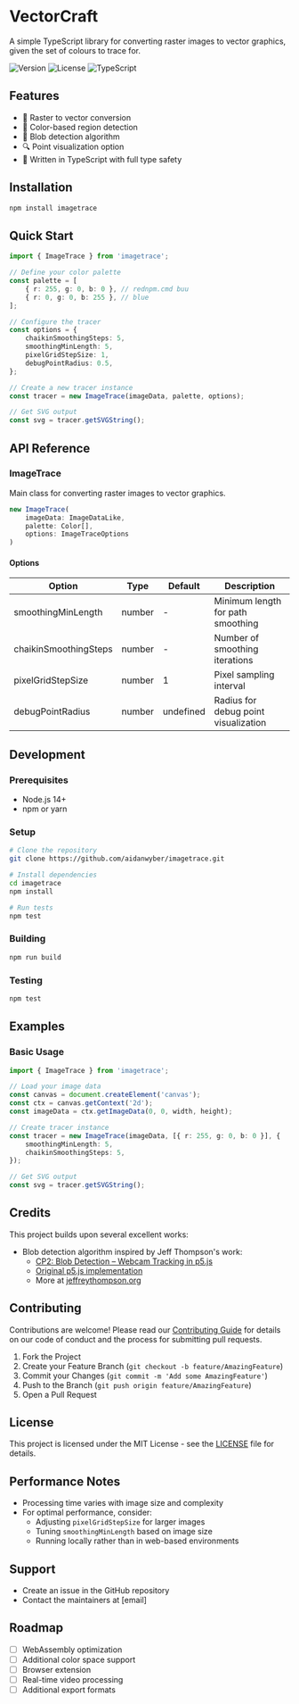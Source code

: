 # VectorCraft

A simple TypeScript library for converting raster images to vector graphics, given the set of colours to trace for.

![Version](https://img.shields.io/badge/version-1.0.0-blue.svg)
![License](https://img.shields.io/badge/license-MIT-green.svg)
![TypeScript](https://img.shields.io/badge/TypeScript-5.0+-blue.svg)

## Features

-   🔄 Raster to vector conversion
-   🎯 Color-based region detection
-   🎨 Blob detection algorithm
-   🔍 Point visualization option
-   💪 Written in TypeScript with full type safety

## Installation

```bash
npm install imagetrace
```

## Quick Start

```typescript
import { ImageTrace } from 'imagetrace';

// Define your color palette
const palette = [
	{ r: 255, g: 0, b: 0 }, // rednpm.cmd buu
	{ r: 0, g: 0, b: 255 }, // blue
];

// Configure the tracer
const options = {
	chaikinSmoothingSteps: 5,
	smoothingMinLength: 5,
	pixelGridStepSize: 1,
	debugPointRadius: 0.5,
};

// Create a new tracer instance
const tracer = new ImageTrace(imageData, palette, options);

// Get SVG output
const svg = tracer.getSVGString();
```

## API Reference

### ImageTrace

Main class for converting raster images to vector graphics.

```typescript
new ImageTrace(
    imageData: ImageDataLike,
    palette: Color[],
    options: ImageTraceOptions
)
```

#### Options

| Option                | Type   | Default   | Description                          |
| --------------------- | ------ | --------- | ------------------------------------ |
| smoothingMinLength    | number | -         | Minimum length for path smoothing    |
| chaikinSmoothingSteps | number | -         | Number of smoothing iterations       |
| pixelGridStepSize     | number | 1         | Pixel sampling interval              |
| debugPointRadius      | number | undefined | Radius for debug point visualization |

## Development

### Prerequisites

-   Node.js 14+
-   npm or yarn

### Setup

```bash
# Clone the repository
git clone https://github.com/aidanwyber/imagetrace.git

# Install dependencies
cd imagetrace
npm install

# Run tests
npm test
```

### Building

```bash
npm run build
```

### Testing

```bash
npm test
```

## Examples

### Basic Usage

```typescript
import { ImageTrace } from 'imagetrace';

// Load your image data
const canvas = document.createElement('canvas');
const ctx = canvas.getContext('2d');
const imageData = ctx.getImageData(0, 0, width, height);

// Create tracer instance
const tracer = new ImageTrace(imageData, [{ r: 255, g: 0, b: 0 }], {
	smoothingMinLength: 5,
	chaikinSmoothingSteps: 5,
});

// Get SVG output
const svg = tracer.getSVGString();
```

## Credits

This project builds upon several excellent works:

-   Blob detection algorithm inspired by Jeff Thompson's work:
    -   [CP2: Blob Detection – Webcam Tracking in p5.js](https://www.youtube.com/watch?v=G7u26vfiUX8)
    -   [Original p5.js implementation](https://editor.p5js.org/jeffThompson/sketches/rFeSWevtU)
    -   More at [jeffreythompson.org](http://jeffreythompson.org)

## Contributing

Contributions are welcome! Please read our [Contributing Guide](CONTRIBUTING.md) for details on our code of conduct and the process for submitting pull requests.

1. Fork the Project
2. Create your Feature Branch (`git checkout -b feature/AmazingFeature`)
3. Commit your Changes (`git commit -m 'Add some AmazingFeature'`)
4. Push to the Branch (`git push origin feature/AmazingFeature`)
5. Open a Pull Request

## License

This project is licensed under the MIT License - see the [LICENSE](LICENSE) file for details.

## Performance Notes

-   Processing time varies with image size and complexity
-   For optimal performance, consider:
    -   Adjusting `pixelGridStepSize` for larger images
    -   Tuning `smoothingMinLength` based on image size
    -   Running locally rather than in web-based environments

## Support

-   Create an issue in the GitHub repository
-   Contact the maintainers at [email]

## Roadmap

-   [ ] WebAssembly optimization
-   [ ] Additional color space support
-   [ ] Browser extension
-   [ ] Real-time video processing
-   [ ] Additional export formats
